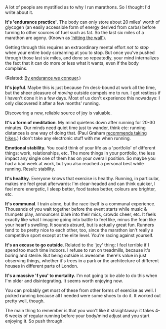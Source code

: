 A lot of people are mystified as to why I run marathons. So I thought I'd write about it. 

<b>It's 'endurance practice'</b>. The body can only store about 20 miles' worth of glycogen (an easily accessible form of energy derived from carbs) before turning to other sources of fuel such as fat. So the last six miles of a marathon are agony. (Known as ['hitting the wall'](http://en.wikipedia.org/wiki/Hitting_the_wall)). 

Getting through this requires an extraordinary mental effort <i>not to stop</i> when your entire body screaming at you to stop. But once you've pushed through those last six miles, and done so repeatedly, your mind internalizes the fact that it can do more or less what it wants, even if the body complains.

(Related: [By endurance we conquer](http://blog.samaltman.com/by-endurance-we-conquer).)

<b>It's joyful</b>. Maybe this is just because I'm desk-bound at work all the time, but the sheer pleasure of *moving* outside compels me to run. I get restless if I haven't done it in a few days. Most of us don't experience this nowadays: I only discovered it after a few months' running. 

Discovering a new, reliable source of joy is valuable.

<b>It's a form of meditation</b>. My mind quietens down after running for 20-30 minutes. Our minds need quiet time just to wander, think etc: running distances is one way of doing that. (Paul Graham [recommends taking hikes](http://www.paulgraham.com/addiction.html).) I don't take any electronic stuff with me when running. 

<b>Emotional stability.</b> You could think of your life as a 'portfolio' of different things: work, relationships, etc. The more things in your portfolio, the less impact any single one of them has on your overall position. So maybe you had a bad week at work, but you also reached a personal best while running. Result: stability.

<b>It's healthy</b>. Everyone knows that exercise is healthy. Running, in particular, makes me feel great afterwards: I'm clear-headed and can think quicker, I feel more energetic, I sleep better, food tastes better, colours are brighter, etc. 

<b>It's communal</b>. I train alone, but the race itself is a communal experience. Thousands of you wait together before the event starts while music & trumpets play, announcers blare into their mics, crowds cheer, etc. It feels exactly like what I imagine going into battle to feel like, minus the fear: like your heart's swelling. It sounds absurd, but is actually great fun. Runners tend to be pretty nice to each other, too, since the marathon isn't really a competitive sport except at the elite level. You're racing against yourself.

<b>It's an excuse to go outside</b>. Related to the 'joy' thing: I feel terrible if I spend too much time indoors. I refuse to run on treadmills, because it's boring and sterile. But being outside is awesome: there's value in just observing things, whether it's trees in a park or the architecture of different houses in different parts of London. 

<b>It's a massive 'f you' to mortality.</b> I'm not going to be able to do this when I'm older and disintegrating. It seems worth enjoying now. 

You can probably get most of these from other forms of exercise as well. I picked running because all I needed were some shoes to do it. It worked out pretty well, though. 

The main thing to remember is that you won't like it straightaway: it takes 4-6 weeks of regular running before your body/mind adjust and you start enjoying it. So push through.